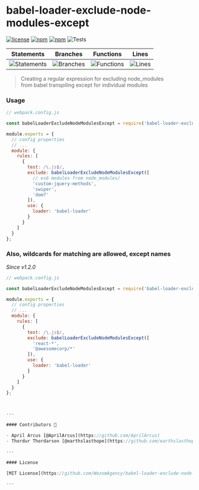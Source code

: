 # babel-loader-exclude-node-modules-except

[![license](https://img.shields.io/badge/License-MIT-green.svg)](https://github.com/WezomAgency/babel-loader-exclude-node-modules-except/blob/master/LICENSE)
[![npm](https://img.shields.io/badge/js--tiny-module-yellow.svg)](https://github.com/topics/js-tiny-module)
[![npm](https://img.shields.io/badge/npm-install-orange.svg)](https://www.npmjs.com/package/babel-loader-exclude-node-modules-except)
![Tests](https://github.com/dutchenkoOleg/babel-loader-exclude-node-modules-except/workflows/Tests/badge.svg)


| Statements                  | Branches                | Functions                 | Lines                |
| --------------------------- | ----------------------- | ------------------------- | -------------------- |
| ![Statements](https://img.shields.io/badge/Coverage-100%25-brightgreen.svg) | ![Branches](https://img.shields.io/badge/Coverage-100%25-brightgreen.svg) | ![Functions](https://img.shields.io/badge/Coverage-100%25-brightgreen.svg) | ![Lines](https://img.shields.io/badge/Coverage-100%25-brightgreen.svg)    |

> Creating a regular expression for excluding node_modules  
> from babel transpiling except for individual modules


### Usage

```js
// webpack.config.js

const babelLoaderExcludeNodeModulesExcept = require('babel-loader-exclude-node-modules-except');

module.exports = {
  // config properties
  // ...
  module: {
    rules: [
      {
        test: /\.js$/,
        exclude: babelLoaderExcludeNodeModulesExcept([
          // es6 modules from node_modules/
          'custom-jquery-methods',
          'swiper',
          'dom7'
        ]),
        use: {
          loader: 'babel-loader'
        }
      }
    ]
  }
};

```

### Also, wildcards for matching are allowed, except names

_Since v1.2.0_


```js
// webpack.config.js

const babelLoaderExcludeNodeModulesExcept = require('babel-loader-exclude-node-modules-except');

module.exports = {
  // config properties
  // ...
  module: {
    rules: [
      {
        test: /\.js$/,
        exclude: babelLoaderExcludeNodeModulesExcept([
          'react-*',
          '@awesomecorp/*'
        ]),
        use: {
          loader: 'babel-loader'
        }
      }
    ]
  }
};



---

#### Contributors 💪

- April Arcus [@AprilArcus](https://github.com/AprilArcus)
- Thordur Thordarson [@earthslasthope](https://github.com/earthslasthope)

---

#### License

[MIT License](https://github.com/WezomAgency/babel-loader-exclude-node-modules-except/blob/master/LICENSE)

---
